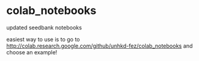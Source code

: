# colab_notebooks
updated seedbank notebooks 

easiest way to use is to go to http://colab.research.google.com/github/unhkd-fez/colab_notebooks and choose an example!
